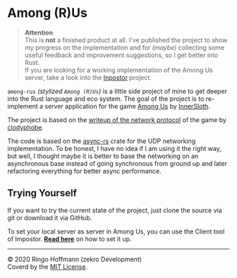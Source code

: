 # Among (R)Us

> **Attention**  
> This is **not** a finished product at all. I've published the project to show my progress on the implementation and for *(maybe)* collecting some useful feedback and improvement suggestions, so I get better into Rust.  
> If you are looking for a working implementation of the Among Us server, take a look into the [Inpostor](https://github.com/Impostor/Impostor) project.

`among-rus` *(stylized `Among (R)Us`)* is a little side project of mine to get deeper into the Rust language and eco system. The goal of the project is to re-implement a server application for the game [Among Us](https://innersloth.com/gameAmongUs.php) by [InnerSloth](https://innersloth.com).

The project is based on the [writeup of the network protocol](https://github.com/codyphobe/among-us-protocol) of the game by [clodyphobe](https://github.com/codyphobe).

The code is based on the [async-rs](https://github.com/async-rs/async-std) crate for the UDP networking implementation. To be honest, I have no idea if I am using it the right way, but well, I thought maybe it is better to base the networking on an asynchronous base instead of going synchronous from ground up and later refactoring everything for better async performance.

## Trying Yourself

If you want to try the current state of the project, just clone the source via git or download it via GitHub.

To set your local server as server in Among Us, you can use the Client tool of Impostor. [**Read here**](https://github.com/Impostor/Impostor#client) on how to set it up.

---

© 2020 Ringo Hoffmann (zekro Development)  
Coverd by the [MIT License](LICENCE).